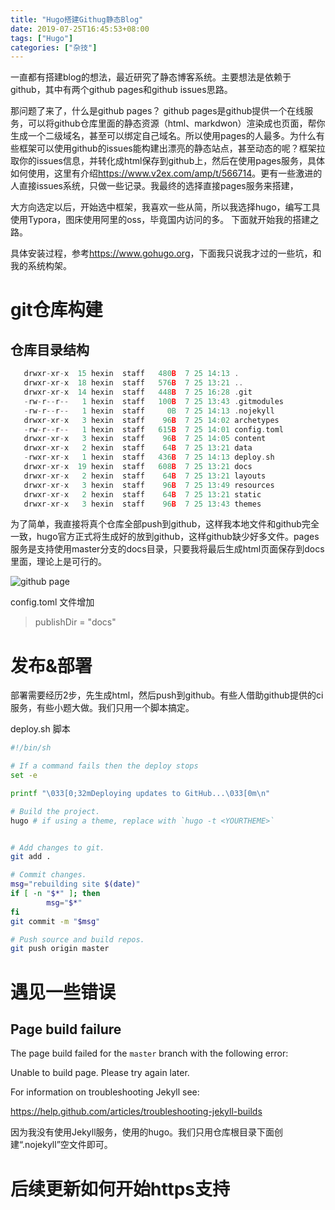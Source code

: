 ```yaml
---
title: "Hugo搭建Githug静态Blog"
date: 2019-07-25T16:45:53+08:00
tags: ["Hugo"]
categories: ["杂技"]
---
```


一直都有搭建blog的想法，最近研究了静态博客系统。主要想法是依赖于github，其中有两个github pages和github issues思路。

那问题了来了，什么是github pages？ github pages是github提供一个在线服务，可以将github仓库里面的静态资源（html、markdwon）渲染成也页面，帮你生成一个二级域名，甚至可以绑定自己域名。所以使用pages的人最多。为什么有些框架可以使用github的issues能构建出漂亮的静态站点，甚至动态的呢？框架拉取你的issues信息，并转化成html保存到github上，然后在使用pages服务，具体如何使用，这里有介绍<https://www.v2ex.com/amp/t/566714>。更有一些激进的人直接issues系统，只做一些记录。我最终的选择直接pages服务来搭建，

大方向选定以后，开始选中框架，我喜欢一些从简，所以我选择hugo，编写工具使用Typora，图床使用阿里的oss，毕竟国内访问的多。 下面就开始我的搭建之路。



具体安装过程，参考<https://www.gohugo.org>，下面我只说我才过的一些坑，和我的系统构架。

# git仓库构建

## 仓库目录结构

``` go
   drwxr-xr-x  15 hexin  staff   480B  7 25 14:13 .
   drwxr-xr-x  18 hexin  staff   576B  7 25 13:21 ..
   drwxr-xr-x  14 hexin  staff   448B  7 25 16:28 .git
   -rw-r--r--   1 hexin  staff   100B  7 25 13:43 .gitmodules
   -rw-r--r--   1 hexin  staff     0B  7 25 14:13 .nojekyll
   drwxr-xr-x   3 hexin  staff    96B  7 25 14:02 archetypes
   -rw-r--r--   1 hexin  staff   615B  7 25 14:01 config.toml
   drwxr-xr-x   3 hexin  staff    96B  7 25 14:05 content
   drwxr-xr-x   2 hexin  staff    64B  7 25 13:21 data
   -rwxr-xr-x   1 hexin  staff   436B  7 25 14:13 deploy.sh
   drwxr-xr-x  19 hexin  staff   608B  7 25 13:21 docs
   drwxr-xr-x   2 hexin  staff    64B  7 25 13:21 layouts
   drwxr-xr-x   3 hexin  staff    96B  7 25 13:49 resources
   drwxr-xr-x   2 hexin  staff    64B  7 25 13:21 static
   drwxr-xr-x   3 hexin  staff    96B  7 25 13:43 themes
```

为了简单，我直接将真个仓库全部push到github，这样我本地文件和github完全一致，hugo官方正式将生成好的放到github，这样github缺少好多文件。pages服务是支持使用master分支的docs目录，只要我将最后生成html页面保存到docs里面，理论上是可行的。 

![github page](https://hexinme-blog.oss-cn-beijing.aliyuncs.com/blog/img/20190725141630.png)


config.toml 文件增加

> publishDir = "docs"

# 发布&部署

部署需要经历2步，先生成html，然后push到github。有些人借助github提供的ci服务，有些小题大做。我们只用一个脚本搞定。

deploy.sh 脚本

``` sh
#!/bin/sh

# If a command fails then the deploy stops
set -e

printf "\033[0;32mDeploying updates to GitHub...\033[0m\n"

# Build the project.
hugo # if using a theme, replace with `hugo -t <YOURTHEME>`


# Add changes to git.
git add .

# Commit changes.
msg="rebuilding site $(date)"
if [ -n "$*" ]; then
        msg="$*"
fi
git commit -m "$msg"

# Push source and build repos.
git push origin master
```

#  遇见一些错误
##  Page build failure

>
The page build failed for the `master` branch with the following error:
>
Unable to build page. Please try again later.
>
For information on troubleshooting Jekyll see:
>
https://help.github.com/articles/troubleshooting-jekyll-builds

因为我没有使用Jekyll服务，使用的hugo。我们只用仓库根目录下面创建“.nojekyll”空文件即可。


# 后续更新如何开始https支持